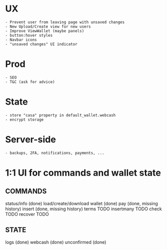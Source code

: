 # UX
	- Prevent user from leaving page with unsaved changes
	- New Upload/Create view for new users
	- Improve ViewWallet (maybe panels)
	- button:hover styles
	- Navbar icons
	- "unsaved changes" UI indicator

# Prod

	- SEO
	- T&C (ask for advice)

# State
	- store "casa" property in default_wallet.webcash
	- encrypt storage

# Server-side
	- backups, 2FA, notifications, payments, ...

# 1:1 UI for commands and wallet state

## COMMANDS
status/info (done)
load/create/download wallet (done)
pay (done, missing history)
insert (done, missing history)
terms TODO
insertmany TODO
check TODO
recover TODO

## STATE
logs (done)
webcash (done)
unconfirmed (done)
